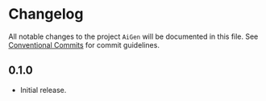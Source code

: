 # Changelog

All notable changes to the project `AiGen` will be documented in this file.
See [Conventional Commits](https://conventionalcommits.org) for commit guidelines.

## 0.1.0

- Initial release.
